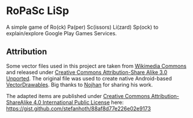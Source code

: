 # RoPaSc LiSp

A simple game of Ro(ck) Pa(per) Sc(issors) Li(zard) Sp(ock) to explain/explore Google Play Games Services.




## Attribution

Some vector files used in this project are taken from [Wikimedia Commons](https://commons.wikimedia.org/wiki/File:Pierre_ciseaux_feuille_l%C3%A9zard_spock_aligned.svg) and released under [Creative Commons Attribution-Share Alike 3.0 Unported](https://creativecommons.org/licenses/by-sa/3.0/deed.en). The original file was used to create native Android-based [VectorDrawables](https://developer.android.com/training/material/drawables.html#VectorDrawables). Big thanks to [Nojhan](https://commons.wikimedia.org/wiki/User:Nojhan) for sharing his work.

The adapted items are published under [Creative Commons Attribution-ShareAlike 4.0 International Public License](http://creativecommons.org/licenses/by-sa/4.0/
) here: https://gist.github.com/stefanhoth/88af8d77e226e02e9173
